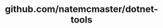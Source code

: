 ---
layout: post
title: github.com/natemcmaster/dotnet-tools
categories: link
tags: [انگلیسی, برنامه‌نویسی]
---